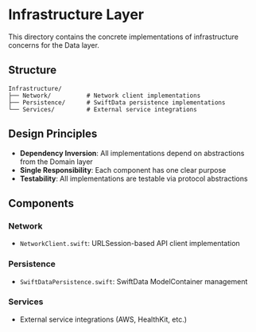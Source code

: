 # Infrastructure Layer

This directory contains the concrete implementations of infrastructure concerns for the Data layer.

## Structure

```
Infrastructure/
├── Network/          # Network client implementations
├── Persistence/      # SwiftData persistence implementations  
└── Services/         # External service integrations
```

## Design Principles

- **Dependency Inversion**: All implementations depend on abstractions from the Domain layer
- **Single Responsibility**: Each component has one clear purpose
- **Testability**: All implementations are testable via protocol abstractions

## Components

### Network
- `NetworkClient.swift`: URLSession-based API client implementation

### Persistence  
- `SwiftDataPersistence.swift`: SwiftData ModelContainer management

### Services
- External service integrations (AWS, HealthKit, etc.)